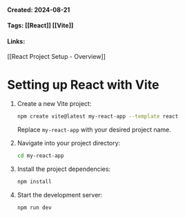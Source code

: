 #### Created: 2024-08-21
#### Tags: [[React]] [[Vite]]
#### Links: 
[[React Project Setup - Overview]]
# Setting up React with Vite

1. Create a new Vite project:
   ```bash
   npm create vite@latest my-react-app --template react
   ```
   Replace `my-react-app` with your desired project name.

2. Navigate into your project directory:
   ```bash
   cd my-react-app
   ```

3. Install the project dependencies:
   ```bash
   npm install
   ```

4. Start the development server:
   ```bash
   npm run dev
   ```
